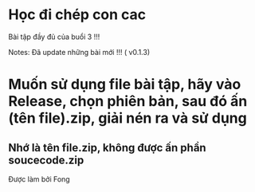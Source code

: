 # Học đi chép con cac

Bài tập đầy đủ của buổi 3 !!!

Notes: Đã update những bài mới !!! ( v0.1.3)

<h1> Muốn sử dụng file bài tập, hãy vào Release, chọn phiên bản, sau đó ấn (tên file).zip, giải nén ra và sử dụng </h1>
<h2> Nhớ là tên file.zip, không được ấn phần soucecode.zip </h2>

<p> Được làm bởi Fong <p>
  
  
